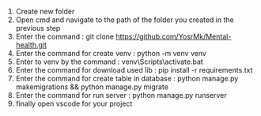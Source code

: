 1) Create new folder
2) Open cmd and navigate to the path of the folder you created in the previous step
3) Enter the command : git clone https://github.com/YosrMk/Mental-health.git
4) Enter the command for create venv : python -m venv venv
5) Enter to venv by the command : venv\Scripts\activate.bat
6) Enter the command for download used lib : pip install -r requirements.txt
7) Enter the command for create table in database : python manage.py makemigrations && python manage.py migrate
8) Enter the command for run server : python manage.py runserver
9) finally open vscode for your project
